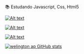     

   📚 Estudando Javascript, Css, Html5

  
  <a href="https://github.com/Welingtonkg">
  

   ![Alt text](https://img.shields.io/badge/CSS-239120?&style=for-the-badge&logo=css3&logoColor=white)
   
   
   ![Alt text](https://img.shields.io/badge/HTML5-E34F26?style=for-the-badge&logo=html5&logoColor=white)

   ![Alt text](https://img.shields.io/badge/JavaScript-323330?style=for-the-badge&logo=javascript&logoColor=F7DF1E)

   
   ![welington ap GitHub stats](https://github-readme-stats.vercel.app/api?username=WelingtonKg&show_icons=true&theme=dark)
   

